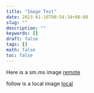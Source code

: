 ```yaml
---
title: "Image Test"
date: 2023-01-16T00:54:34+08:00
slug: ""
description: ""
keywords: []
draft: false
tags: []
math: false
toc: false
---
```


Here is a sm.ms image
[remote](https://s2.loli.net/2022/09/05/l2Sw65ILjZythsK.png)

follow is a local image
[local](../../assets/image.png)

